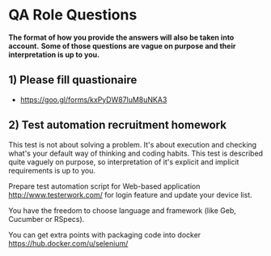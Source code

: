# QA Role Questions

**The format of how you provide the answers will also be taken into account.**
**Some of those questions are vague on purpose and their interpretation is up to you.**

## 1) Please fill quastionaire 
 * https://goo.gl/forms/kxPyDW87luM8uNKA3

## 2) Test automation recruitment homework

This test is not about solving a problem. It's about execution and checking what's your default way of thinking and coding habits.
This test is described quite vaguely on purpose, so interpretation of it's explicit and implicit requirements is up to you.
 
Prepare test automation script for Web-based application http://www.testerwork.com/ for login feature and update your device list.

You have the freedom to choose language and framework (like Geb, Cucumber or RSpecs).

You can get extra points with packaging code into docker https://hub.docker.com/u/selenium/

